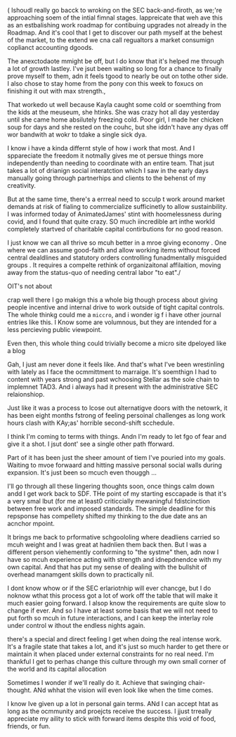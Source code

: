 ( Ishoudl really  go bacck  to wroking on the SEC back-and-firoth, as we;'re approaching soem of the intial fimnal  stages.   Iappreicate that weh ave this  as an estbalishing work roadmap for contibuing upgrades not already in the Roadmap. And  it's cool  that  I  get to  discover our path myself  at the behest  of the market, to the extend  we cna call  regualtors  a market consumign coplianct accounting dgoods.

The anexctodaote mmight be off, but I do know that it's helped me through a lot  of  growth lastley. I've jsut been waiting so long for a chance to finally prove myself to them, adn it feels tgood to nearly be out on tothe other side. I also chose to stay  home from the pony con this week to foxucs on finishing it out with max strength.,

That workedo ut well because Kayla caught some cold or soemthing from the kids at the meuseum, she htinks. She was crazy hot all day yesterday until  she came home absilutely freezing cold. Poor girl, I made her chicken soup for days and she rested on the couhc, but she iddn't have  any dyas off wor bandwith at wokr to tdake a single sick dya.

I know i have a kinda differnt style of how i work that most. And I sppareciate the freedom it notmally gives me ot persue things more independently than needing to coordinate with an entire team. That jsut  takes a lot of drianign  social interatction which I saw in the early  days manually going through partnerhips and clients to the behenst  of  my creativity.

But at the same time, there's a errreal  need  to scculp t work around market demands at risk of fialing to commercialize sufficinetly to allow sustainbility. I was informed today of AnimatedJames' stint with hoomelessness during covid, and I found that quite crazy. SO much iincredible art inthe workld completely  startved of charitable capital contirbutions for no good reason.

I just know we can all thrive  so mcuh better in a mroe giving economy . One where we can assume good-faith and allow working items without forced central dealdlines and statutory orders controlling funadmentally misguided groups . It requires a compelte rethink of organizaitonal affilaition, moving away from the status-quo of needing central labor "to eat"./

OIT's not about 


crap well there I go makign this a whole big though process about giving people incentive and internal drive to work outside of tight capital controls. The whole thinkg could me a `miccro`, and i  wonder ig f i have other journal entries like this. I Know some are volumnous, but they are intended for a less percieving public viewpoint.

Even  then, this whole thing could trivially become a micro site dpeloyed like a blog


Gah, I just am never done it feels like. And that's what  I've been wrestinling with lately as I face the  ocmmittment to marraige. It's soemthign  I had  to content with years strong and past wchoosing Stellar as the sole chain to implemnet TAD3. And i always had it  present  with the administrative SEC relaionshiop.

Just like it was a process  to lcose out alternatigve doors with the netowrk, it has been eight months fstrong of feeling persoinal challenges as long work hours clash with KAy;as' horrible second-shift scchedule.   

I think I'm coming to terms with things. Andn I'm ready to let fgo of fear and give   it a shot. I jsut dont' see a single other path fforward.

Part of it has been just the sheer amount of tiem I've pouried into my goals. Waiting to mvoe forwaard and hitting massive personal social walls during expansion. It's just been so mcuch even thouggh  ...




I'll go through all these lingering thoughts soon, once things calm down andd I get work back to SDF. THe point of my starting esccapade is that it's a very smal lbut (for me at least0 criticcially mewaningful fdistcinction  between free work and imposed standards.  The simple deadline  for this repsponse has compellety shifted my thinking to  the due date  ans an acnchor mpoint.

It brings me back  to prformative  schgoololing  where deadliens carried so mcuh weight and I was great at  hadnlien them back then. But I was a different person viehemently conforming  to "the systme" then, adn now I have so mcuh experience acting with strength and idnepdnendce with  my own capital. And that has put my sense of dealing with the bullshit of overhead manamgent skills down to practically nil.

I dont know whow or if the SEC erlariotnhip will ever  chancge, but I do noknow wthat this process  got a lot of work off the table that will make it much easier  going forward.  I alsop know the requirements are quite slow to  change if ever. And so I have at least some basis that we will  not need to put  forth so mcuh in future interactions, and I can keep the interlay role under control w ithout the endless nights again.

there's a special and direct feeling I get when doing the real intense work. It's a fragile state that takes a lot, and it's just so much harder to get there or maintain it when placed under external constraints for no real need. I'm thankful I get to perhas change this culture through my own small corner of  the world  and its capital allocation

Sometimes I wonder if we'll really do it. Achieve that swinging chair-thought. ANd whhat the vision will even look like when the time comes.

I know Ive given up a lot in personal gain terms. ANd I can accept htat as long as the ocmmunity and proejcts receive the success. I jjust trreally appreciate my aility to stick with forward items despite this void of food, friends, or fun. 
